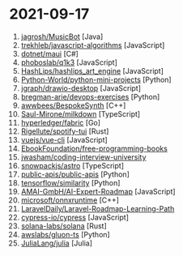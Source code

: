 # 2021-09-17

1. [jagrosh/MusicBot](https://github.com/jagrosh/MusicBot "🎶 A Discord music bot that's easy to set up and run yourself!") [Java]
2. [trekhleb/javascript-algorithms](https://github.com/trekhleb/javascript-algorithms "📝 Algorithms and data structures implemented in JavaScript with explanations and links to further readings") [JavaScript]
3. [dotnet/maui](https://github.com/dotnet/maui ".NET MAUI is the .NET Multi-platform App UI, a framework for building native device applications spanning mobile, tablet, and desktop.") [C#]
4. [phoboslab/q1k3](https://github.com/phoboslab/q1k3 "A tiny FPS for js13k") [JavaScript]
5. [HashLips/hashlips_art_engine](https://github.com/HashLips/hashlips_art_engine "HashLips Art Engine is a tool used to create multiple different instances of artworks based on provided layers.") [JavaScript]
6. [Python-World/python-mini-projects](https://github.com/Python-World/python-mini-projects "A collection of simple python mini projects to enhance your python skills") [Python]
7. [jgraph/drawio-desktop](https://github.com/jgraph/drawio-desktop "Official electron build of diagrams.net") [JavaScript]
8. [bregman-arie/devops-exercises](https://github.com/bregman-arie/devops-exercises "Linux, Jenkins, AWS, SRE, Prometheus, Docker, Python, Ansible, Git, Kubernetes, Terraform, OpenStack, SQL, NoSQL, Azure, GCP, DNS, Elastic, Network, Virtualization. DevOps Interview Questions") [Python]
9. [awwbees/BespokeSynth](https://github.com/awwbees/BespokeSynth "Software modular synth") [C++]
10. [Saul-Mirone/milkdown](https://github.com/Saul-Mirone/milkdown "🍼 Plugin driven WYSIWYG markdown editor framework.") [TypeScript]
11. [hyperledger/fabric](https://github.com/hyperledger/fabric "Hyperledger Fabric is an enterprise-grade permissioned distributed ledger framework for developing solutions and applications. Its modular and versatile design satisfies a broad range of industry use cases. It offers a unique approach to consensus that enables performance at scale while preserving privacy.") [Go]
12. [Rigellute/spotify-tui](https://github.com/Rigellute/spotify-tui "Spotify for the terminal written in Rust 🚀") [Rust]
13. [vuejs/vue-cli](https://github.com/vuejs/vue-cli "🛠️ Standard Tooling for Vue.js Development") [JavaScript]
14. [EbookFoundation/free-programming-books](https://github.com/EbookFoundation/free-programming-books "📚 Freely available programming books") 
15. [jwasham/coding-interview-university](https://github.com/jwasham/coding-interview-university "A complete computer science study plan to become a software engineer.") 
16. [snowpackjs/astro](https://github.com/snowpackjs/astro "🚀🧑‍🚀 Keep your eyes to the skies, astronauts!") [TypeScript]
17. [public-apis/public-apis](https://github.com/public-apis/public-apis "A collective list of free APIs") [Python]
18. [tensorflow/similarity](https://github.com/tensorflow/similarity "TensorFlow Similarity is a python package focused on making similarity learning quick and easy.") [Python]
19. [AMAI-GmbH/AI-Expert-Roadmap](https://github.com/AMAI-GmbH/AI-Expert-Roadmap "Roadmap to becoming an Artificial Intelligence Expert in 2021") [JavaScript]
20. [microsoft/onnxruntime](https://github.com/microsoft/onnxruntime "ONNX Runtime: cross-platform, high performance ML inferencing and training accelerator") [C++]
21. [LaravelDaily/Laravel-Roadmap-Learning-Path](https://github.com/LaravelDaily/Laravel-Roadmap-Learning-Path "") 
22. [cypress-io/cypress](https://github.com/cypress-io/cypress "Fast, easy and reliable testing for anything that runs in a browser.") [JavaScript]
23. [solana-labs/solana](https://github.com/solana-labs/solana "Web-Scale Blockchain for fast, secure, scalable, decentralized apps and marketplaces.") [Rust]
24. [awslabs/gluon-ts](https://github.com/awslabs/gluon-ts "Probabilistic time series modeling in Python") [Python]
25. [JuliaLang/julia](https://github.com/JuliaLang/julia "The Julia Programming Language") [Julia]
